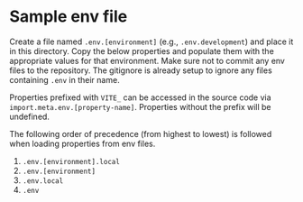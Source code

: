 # Sample env file

Create a file named `.env.[environment]` (e.g., `.env.development`) and place it in this directory. Copy the below properties and populate them with the appropriate values for that environment. Make sure not to commit any env files to the repository. The gitignore is already setup to ignore any files containing `.env` in their name.

Properties prefixed with `VITE_` can be accessed in the source code via `import.meta.env.[property-name]`. Properties without the prefix will be undefined.

The following order of precedence (from highest to lowest) is followed when loading properties from env files.

1. `.env.[environment].local`
2. `.env.[environment]`
3. `.env.local`
4. `.env`

```

```
